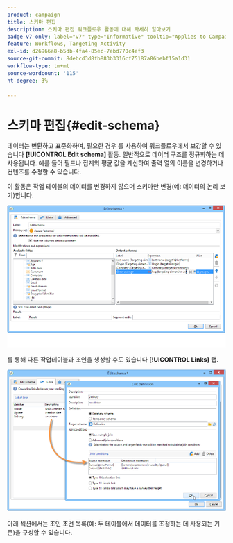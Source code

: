 ```yaml
---
product: campaign
title: 스키마 편집
description: 스키마 편집 워크플로우 활동에 대해 자세히 알아보기
badge-v7-only: label="v7" type="Informative" tooltip="Applies to Campaign Classic v7 only"
feature: Workflows, Targeting Activity
exl-id: d26966a8-b5db-4fa4-85ec-7ebd770c4ef3
source-git-commit: 8debcd3d8fb883b3316cf75187a86bebf15a1d31
workflow-type: tm+mt
source-wordcount: '115'
ht-degree: 3%

---
```


# 스키마 편집{#edit-schema}



데이터는 변환하고 표준화하며, 필요한 경우 를 사용하여 워크플로우에서 보강할 수 있습니다 **[!UICONTROL Edit schema]** 활동. 일반적으로 데이터 구조를 정규화하는 데 사용됩니다. 예를 들어 필드나 집계의 평균 값을 계산하여 출력 열의 이름을 변경하거나 컨텐츠를 수정할 수 있습니다.

이 활동은 작업 테이블의 데이터를 변경하지 않으며 스키마만 변경(예: 데이터의 논리 보기)합니다.

![](assets/wf_manipulation_box.png)

를 통해 다른 작업테이블과 조인을 생성할 수도 있습니다 **[!UICONTROL Links]** 탭.

![](assets/wf_manipulation_box_link_tab.png)

아래 섹션에서는 조인 조건 목록(예: 두 테이블에서 데이터를 조정하는 데 사용되는 기준)을 구성할 수 있습니다.
